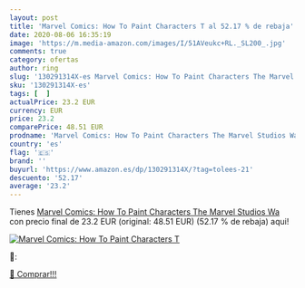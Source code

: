 ```yaml
---
layout: post
title: 'Marvel Comics: How To Paint Characters T al 52.17 % de rebaja'
date: 2020-08-06 16:35:19
image: 'https://m.media-amazon.com/images/I/51AVeukc+RL._SL200_.jpg'
comments: true
category: ofertas
author: ring
slug: '130291314X-es Marvel Comics: How To Paint Characters The Marvel Studios Wa'
sku: '130291314X-es'
tags: [  ]
actualPrice: 23.2 EUR
currency: EUR
price: 23.2
comparePrice: 48.51 EUR
prodname: 'Marvel Comics: How To Paint Characters The Marvel Studios Wa'
country: 'es'
flag: '🇪🇸'
brand: ''
buyurl: 'https://www.amazon.es/dp/130291314X/?tag=tolees-21'
descuento: '52.17'
average: '23.2'
---
```


Tienes [Marvel Comics: How To Paint Characters The Marvel Studios Wa](https://www.amazon.es/dp/130291314X/?tag=tolees-21) con precio final de  23.2 EUR (original: 48.51 EUR) (52.17 %  de rebaja) aqui!

[![Marvel Comics: How To Paint Characters T](https://m.media-amazon.com/images/I/51AVeukc+RL._SL200_.jpg)](https://www.amazon.es/dp/130291314X/?tag=tolees-21)

🔎:


[🛒 Comprar!!!](https://www.amazon.es/dp/130291314X/?tag=tolees-21)
